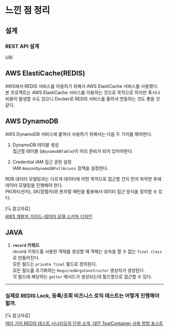 
# 느낀 점 정리

## 설계

### REST API 설계

URI

## AWS ElastiCache(REDIS)

AWS에서 REDIS 서비스를 이용하기 위해서 AWS ElastiCache 서비스를 사용했다.  
본 프로젝트는 AWS ElastiCache 서비스를 이용하는 것으로 목적으로 하지만 혹시나 비용이 발생할 수도 있으니 Docker로 REDIS 서비스를 올려서 연동하는 것도 좋을 것 같다.

## AWS DynamoDB

AWS DynamoDB 서비스에 붙여서 사용하기 위해서는 다음 두 가지를 해야한다.  
1) DynamoDB 테이블 생성    
   접근할 테이블 (`@DynamoDBTable`)이 미리 준비가 되어 있어야한다.

2) Credential IAM 접근 권한 설정  
   IAM `AmazonDynamoDBFullAccess` 정책을 설정한다.

RDB 데이터 모델링과는 다르게 데이터에 어떤 목적으로 접근할 건지 먼저 파악한 후에 데이터 모델링을 진행해야 한다.  
PK(파티션키), SK(정렬키)와 문자열 패턴을 활용해서 데이터 접근 방식을 정의할 수 있다.

[🔍 참고자료]  
[AWS 개발자 가이드-데이터 모델 스키마 디자인](https://loosie.tistory.com/813)

## JAVA

1) **`record` 키워드**  
   record 키워드를 사용한 객체를 생성할 때 객체는 상속을 할 수 없는 `final class`로 만들어진다.  
   모든 필드는 `private final` 필드로 정의된다.  
   모든 필드를 초기화하는 `RequiredArgsConstructor` 생성자가 생성된다.  
   각 필드에 해당하는 `getter` 메서드가 생성되는데 필드명으로 접근할 수 있다.

---

### 실제로 REDIS Lock, 등록/조회 비즈니스 로직 테스트는 어떻게 진행해야 할까.

[🔍 참고자료]  
[여러 가지 REDIS 테스트 시나리오의 단점 소개, 대안 TestContainer 사용 방법 포스트](https://loosie.tistory.com/813)